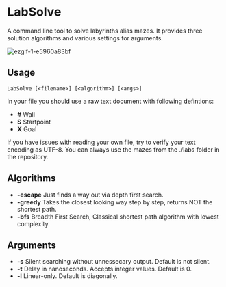 # LabSolve
A command line tool to solve labyrinths alias mazes. It provides three solution algorithms and various settings for arguments.

![ezgif-1-e5960a83bf](https://user-images.githubusercontent.com/8998518/38201188-a1efb9fc-3697-11e8-8cd2-040b371f2d33.gif)

## Usage
```LabSolve [<filename>] [<algorithm>] [<args>]```

In your file you should use a raw text document with following defintions:
- **#** Wall
- **S** Startpoint
- **X** Goal

If you have issues with reading your own file, try to verify your text encoding as UTF-8.
You can always use the mazes from the ./labs folder in the repository.

## Algorithms
- **-escape** Just finds a way out via depth first search.
- **-greedy** Takes the closest looking way step by step, returns NOT the shortest path.
- **-bfs** Breadth First Search, Classical shortest path algorithm with lowest complexity.

## Arguments
- **-s** Silent searching without unnessecary output. Default is not silent.
- **-t** <nanoseconds> Delay in nanoseconds. Accepts integer values. Default is 0.
- **-l** Linear-only. Default is diagonally.
